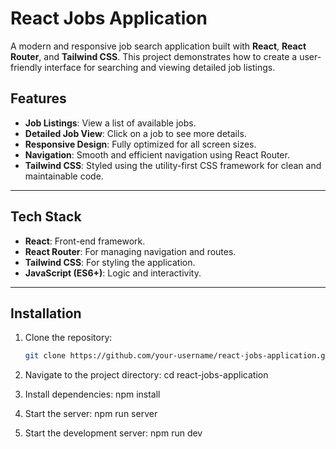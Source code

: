# React Jobs Application

A modern and responsive job search application built with **React**, **React Router**, and **Tailwind CSS**. This project demonstrates how to create a user-friendly interface for searching and viewing detailed job listings.

## Features

- **Job Listings**: View a list of available jobs.
- **Detailed Job View**: Click on a job to see more details.
- **Responsive Design**: Fully optimized for all screen sizes.
- **Navigation**: Smooth and efficient navigation using React Router.
- **Tailwind CSS**: Styled using the utility-first CSS framework for clean and maintainable code.

---


## Tech Stack

- **React**: Front-end framework.
- **React Router**: For managing navigation and routes.
- **Tailwind CSS**: For styling the application.
- **JavaScript (ES6+)**: Logic and interactivity.

---

## Installation

1. Clone the repository:
   ```bash
   git clone https://github.com/your-username/react-jobs-application.git

2.  Navigate to the project directory:
      cd react-jobs-application

3. Install dependencies: npm install

4. Start the server: npm run server

5. Start the development server: npm run dev

